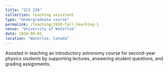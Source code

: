 ```yaml
---
title: "SCI 238"
collection: teaching assistant
type: "Undergraduate course"
permalink: /teaching/2020-fall-teaching-1
venue: "University of Waterloo"
date: 2020-09-01
location: "Waterloo, Canada"
---
```


Assisted in teaching an introductory astronomy course for second-year physics students by supporting lectures, answering student questions, and grading assignments.
